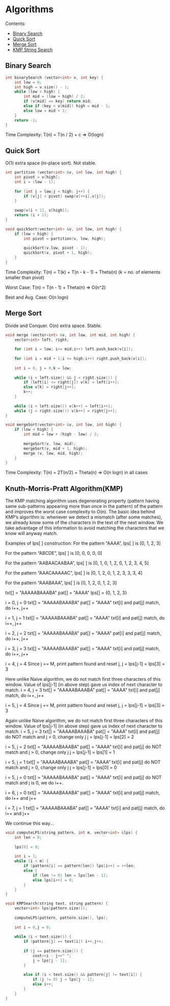 # Algorithms

Contents:

- [Binary Search](#binary-search)
- [Quick Sort](#quick-sort)
- [Merge Sort](#merge-sort)
- [KMP String Search](#knuth-morris-pratt-algorithm(kmp))

## Binary Search
```c++
int binarySearch (vector<int> v, int key) {
	int low = 0;
	int high = v.size() - 1;
	while (low < high) {
		int mid = (low + high) / 2;
		if (v[mid] == key) return mid;
		else if (key < v[mid]) high = mid - 1;
		else low = mid + 1;
	}
	return -1;
}
```
Time Complexity: T(n) = T(n / 2) + c => O(logn)


## Quick Sort
O(1) extra space (in-place sort). Not stable.
```c++
int partition (vector<int> &v, int low, int high) {
	int pivot = v[high];
	int i = (low - 1);
	
	for (int j = low;j < high; j++) {
		if (v[j] < pivot) swap(v[++i],v[j]);
	}
	
	swap(v[i + 1], v[high]);
	return (i + 1);
}

void quickSort(vector<int> &v, int low, int high) {
	if (low < high) {
		int pivot = partition(v, low, high);
		
		quickSort(v,low, pivot - 1);
		quickSort(v, pivot + 1, high);
	}
}
```
Time Complexity: T(n) = T(k) + T(n - k - 1) + Theta(n) (k = no. of elements smaller than pivot)

Worst Case: T(n) = T(n - 1) + Theta(n) => O(n^2)

Best and Avg. Case: O(n logn)


## Merge Sort
Divide and Conquer. O(n) extra space. Stable.
```c++
void merge (vector<int> &v, int low, int mid, int high) {
	vector<int> left, right;
	
	for (int i = low; i<= mid;i++) left.push_back(v[i]);
	
	for (int i = mid + 1;i <= high;i++) right.push_back(v[i]);
	
	int i = 0, j = 0,k = low;
	
	while (i < left.size() && j < right.size()) {
		if (left[i] <= right[j]) v[k] = left[i++];
		else v[k] = right[j++];
		k++;
	}
	
	while (i < left.size()) v[k++] = left[i++];
	while (j < right.size()) v[k++] = right[j++];
}

void mergeSort(vector<int> &v, int low, int high) {
	if (low < high) {
		int mid = low + (high - low) / 2;
		
		mergeSort(v, low, mid);
		mergeSort(v, mid + 1, high);
		merge (v, low, mid, high);
	}
}
```
Time Complexity: T(n) = 2T(n/2) + Theta(n) => O(n logn) in all cases


## Knuth-Morris-Pratt Algorithm(KMP)
The KMP matching algorithm uses degenerating property (pattern having same sub-patterns appearing more than once in the pattern) of the pattern and improves the worst case complexity to O(n). The basic idea behind KMP’s algorithm is: whenever we detect a mismatch (after some matches), we already know some of the characters in the text of the next window. We take advantage of this information to avoid matching the characters that we know will anyway match.


Examples of lps[ ] construction:
For the pattern “AAAA”, 
lps[ ] is [0, 1, 2, 3]

For the pattern “ABCDE”, 
lps[ ] is [0, 0, 0, 0, 0]

For the pattern “AABAACAABAA”, 
lps[ ] is [0, 1, 0, 1, 2, 0, 1, 2, 3, 4, 5]

For the pattern “AAACAAAAAC”, 
lps[ ] is [0, 1, 2, 0, 1, 2, 3, 3, 3, 4] 

For the pattern “AAABAAA”, 
lps[ ] is [0, 1, 2, 0, 1, 2, 3]

txt[] = "AAAAABAAABA" 
pat[] = "AAAA"
lps[] = {0, 1, 2, 3} 

i = 0, j = 0
txt[] = "AAAAABAAABA" 
pat[] = "AAAA"
txt[i] and pat[j] match, do i++, j++

i = 1, j = 1
txt[] = "AAAAABAAABA" 
pat[] = "AAAA"
txt[i] and pat[j] match, do i++, j++

i = 2, j = 2
txt[] = "AAAAABAAABA" 
pat[] = "AAAA"
pat[i] and pat[j] match, do i++, j++

i = 3, j = 3
txt[] = "AAAAABAAABA" 
pat[] = "AAAA"
txt[i] and pat[j] match, do i++, j++

i = 4, j = 4
Since j == M, print pattern found and reset j,
j = lps[j-1] = lps[3] = 3

Here unlike Naive algorithm, we do not match first three 
characters of this window. Value of lps[j-1] (in above 
step) gave us index of next character to match.
i = 4, j = 3
txt[] = "AAAAABAAABA" 
pat[] =  "AAAA"
txt[i] and pat[j] match, do i++, j++

i = 5, j = 4
Since j == M, print pattern found and reset j,
j = lps[j-1] = lps[3] = 3

Again unlike Naive algorithm, we do not match first three 
characters of this window. Value of lps[j-1] (in above 
step) gave us index of next character to match.
i = 5, j = 3
txt[] = "AAAAABAAABA" 
pat[] =   "AAAA"
txt[i] and pat[j] do NOT match and j > 0, change only j
j = lps[j-1] = lps[2] = 2

i = 5, j = 2
txt[] = "AAAAABAAABA" 
pat[] =    "AAAA"
txt[i] and pat[j] do NOT match and j > 0, change only j
j = lps[j-1] = lps[1] = 1 

i = 5, j = 1
txt[] = "AAAAABAAABA" 
pat[] =     "AAAA"
txt[i] and pat[j] do NOT match and j > 0, change only j
j = lps[j-1] = lps[0] = 0

i = 5, j = 0
txt[] = "AAAAABAAABA" 
pat[] =      "AAAA"
txt[i] and pat[j] do NOT match and j is 0, we do i++.

i = 6, j = 0
txt[] = "AAAAABAAABA" 
pat[] =       "AAAA"
txt[i] and pat[j] match, do i++ and j++

i = 7, j = 1
txt[] = "AAAAABAAABA" 
pat[] =       "AAAA"
txt[i] and pat[j] match, do i++ and j++

We continue this way...

```c++
void computeLPS(string pattern, int m, vector<int> &lps) {
	int len = 0;
	
	lps[0] = 0;
	
	int i = 1;
	while (i < m) {
		if (pattern[i] == pattern[len]) lps[i++] = ++len;
		else {
			if (len != 0) len = lps[len - 1];
			else lps[i++] = 0;
		}
	}
}

void KMPSearch(string text, string pattern) {
	vector<int> lps(pattern.size());
	
	computeLPS(pattern, pattern.size(), lps);
	
	int i = 0,j = 0;
	
	while (i < text.size()) {
		if (pattern[j] == text[i]) i++,j++;
		
		if (j == pattern.size()) {
			cout<<i - j<<" ";
			j = lps[j - 1];
		}
		
		else if (i < text.size() && pattern[j] != text[i]) {
			if (j != 0) j = lps[j - 1];
			else i++;
		}
	}
}
```
